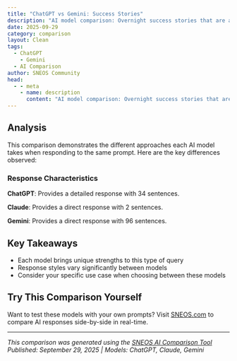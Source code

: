```yaml
---
title: "ChatGPT vs Gemini: Success Stories"
description: "AI model comparison: Overnight success stories that are actually lies - AI investigates..."
date: 2025-09-29
category: comparison
layout: Clean
tags:
  - ChatGPT
    - Gemini
  - AI Comparison
author: SNEOS Community
head:
  - - meta
    - name: description
      content: "AI model comparison: Overnight success stories that are actually lies - AI investigates..."
---
```


<ChatComparison
  title="ChatGPT vs Gemini: Success Stories"
  prompt="Overnight success stories that are actually lies - AI investigates"
  :responses='{
    "ChatGPT": "The idea of \u201Covernight success\u201D stories is often misleading. Many individuals or companies that appear to have suddenly risen to prominence have actually undergone years or even decades of hard work, perseverance, setbacks, and gradual progress before hitting the limelight. Here\u2019s an investigation into why overnight success stories are usually myths, supported by some well-known examples:\n\n### Why \u201COvernight Success\u201D Stories Are Lies\n\n1. **Years of Hard Work Behind the Scenes**  \n   What looks like sudden success is usually the result of persistent effort. Many entrepreneurs and artists have spent years honing their skills, building their brand, or perfecting their product before their breakthrough moment.\n\n2. **Survivorship Bias**  \n   We tend to celebrate and hear only about those who \u201Cmade it\u201D and ignore the countless others who tried but failed. The media often focuses on the success and not the journey, which creates a distorted narrative.\n\n3. **Simplified Media Narratives**  \n   Stories are often simplified to create compelling narratives that are easy to share. Saying someone was an \u201Covernight success\u201D is catchier than detailing years of struggle.\n\n4. **Hidden Privileges and Resources**  \n   Some \u201Covernight success\u201D stories involve hidden advantages such as financial backing, connections, or prior experience that are not always disclosed.\n\n---\n\n### Examples of \u201COvernight Success\u201D Myths\n\n1. **J.K. Rowling (Author of Harry Potter)**  \n   Rowling is often described as a sudden literary sensation after publishing the first Harry Potter book. However, she wrote the manuscript over several years while facing personal hardships, including poverty and single motherhood. She also faced multiple rejections before finally getting published.\n\n2. **Colonel Sanders (Founder of KFC)**  \n   Sanders is sometimes portrayed as a late-life success who just happened to create his famous recipe out of nowhere. In reality, he spent decades experimenting with recipes and working various jobs before franchising his chicken business in his 60s.\n\n3. **The Beatles**  \n   While their rise to fame looks rapid in hindsight, The Beatles spent years playing in clubs in Liverpool and Hamburg, refining their skills and line-up, before their breakthrough.\n\n4. **Bill Gates**  \n   Gates is often described as a young genius who launched Microsoft overnight. However, he started programming in his teenage years, and Microsoft itself evolved over many years with early struggles.\n\n---\n\n### How AI Can Help Investigate These Myths\n\n- **Data Analysis**  \n  AI can analyze timelines, interviews, and historical data to map out the actual length of time between the start of a project and its recognition.\n\n- **Natural Language Processing (NLP)**  \n  AI tools can scan media coverage across decades to detect shifts in the narrative and uncover overlooked facts about struggles and failures.\n\n- **Fact-Checking**  \n  AI can cross-reference claims with verified records to detect inconsistencies in \u201Covernight success\u201D stories.\n\n---\n\n### Conclusion\n\n\u201COvernight success\u201D is largely a myth created by selective storytelling and media simplification. True success almost always requires sustained effort, resilience, and learning from failure. While the bright moment of success may seem sudden, it is usually the culmination of a long journey invisible to most observers.\n\nIf you want, I can provide detailed timelines or more examples of famous cases that debunk the overnight success myth!",
    "Gemini": "Okay, let\u0027s dive into the world of overnight success stories that might be a bit... stretched. I\u0027ll approach this from the perspective of an AI investigator, looking for red flags and hidden backstories. Here\u0027s how I\u0027d break it down:\n\n**1. Defining \u0022Overnight Success\u0022 and \u0022Lies\u0022**\n\n*   **Overnight Success:**  We need to define what counts as \u0022overnight.\u0022  For me, that\u0027s achieving significant, widely recognized success (financial, fame, impact) within a very short timeframe (e.g., less than a year) *from apparent obscurity*.  The key is the *appearance* of suddenness.\n\n*   **Lies/Deception:** We\u0027re not just looking for slow progress masked as rapid. We\u0027re looking for active misrepresentation. This could include:\n    *   **Exaggeration:** Inflating numbers, claiming prior achievements that are minor or non-existent.\n    *   **Omission:**  Deliberately leaving out crucial details like years of hard work, prior connections, or financial backing.\n    *   **Fabrication:**  Making up events, experiences, or credentials.\n    *   **Misdirection:** Using clever marketing to create an illusion of speed and ease.\n\n**2. Common Scenarios and Red Flags**\n\nHere are some typical \u0022overnight success\u0022 narratives and the warning signs that might indicate something\u0027s not quite right:\n\n*   **The Viral Sensation:** (e.g., a TikTok star, a meme, a YouTube video that explodes).\n\n    *   **Red Flags:**\n        *   **Rapid Subscriber/Follower Growth:**  Spikes that seem unnatural, even with a viral hit. (Bots? Paid promotion on a massive scale?) I\u0027d analyze follower demographics and engagement patterns. Are they genuine?\n        *   **Professional Production Quality from \u0022Nowhere\u0022:**  If a video or piece of content is suddenly extremely polished, check for prior experience, connections to production companies, or unusually high budgets.\n        *   **Strategic Timing:**  Was the content released during a specific event or trend to capitalize on existing interest?  Is there evidence of a well-planned launch strategy?\n        *   **Suspiciously Perfect Narrative:**  A sob story or rags-to-riches tale that\u0027s *too* good to be true. Look for inconsistencies or contradictions in the narrative.\n        *   **Existing Network:** Did the person already have a network of influencers or contacts in the media/entertainment industry?\n\n*   **The Startup Miracle:** (e.g., a company that seemingly appears from nowhere and quickly gains massive funding/valuation).\n\n    *   **Red Flags:**\n        *   **\u0022Disruptive\u0022 Idea That\u0027s Actually Been Tried Before:**  Is the idea *truly* innovative, or is it a repackaged version of something that already exists and failed?  Check patent databases and historical industry trends.\n        *   **Connections to Venture Capital or Angel Investors:**  Look for prior relationships with wealthy individuals or investment firms.  Often, \u0022overnight\u0022 funding is the result of years of networking.\n        *   **Secret Sauce That\u0027s Not So Secret:**  Is the company\u0027s technology or algorithm truly groundbreaking, or is it based on publicly available information?\n        *   **Inflated User Metrics:**  Are the reported user numbers believable?  Check for evidence of bot accounts or other forms of manipulation.\n        *   **The \u0022Exit\u0022 Strategy:**  Is the company\u0027s business model sustainable, or is it designed to be quickly acquired by a larger company?\n\n*   **The Author/Artist Phenomenon:** (e.g., a self-published book that becomes a bestseller, an unknown artist whose work suddenly commands high prices).\n\n    *   **Red Flags:**\n        *   **Bulk Purchases:**  Are there suspicious spikes in book sales that could indicate the author (or someone connected to them) is buying large quantities to artificially inflate the rankings?\n        *   **Unusually Positive Reviews:**  Are the reviews overly enthusiastic and generic?  Look for patterns that suggest fake reviews.\n        *   **Pre-Existing Platform:**  Did the author/artist already have a large online following or a strong marketing presence before the \u0022overnight\u0022 success?\n        *   **Family Money/Support:**  Was the author/artist able to dedicate a significant amount of time and resources to their work because of financial support from family?\n        *   **Industry Connections:** Did the author work in publishing previously, or did the artist attend a prestigious art school and already have gallery connections?\n\n**3. AI Investigative Techniques**\n\nAs an AI, here\u0027s how I\u0027d investigate these cases:\n\n*   **Data Mining:**\n    *   **Social Media Analysis:** Track follower growth, engagement rates, sentiment analysis of comments, identification of bot accounts.\n    *   **Web Scraping:** Collect information from news articles, blog posts, company websites, and social media profiles.\n    *   **Database Searches:**  Access public records (e.g., business filings, property ownership, legal documents) to uncover hidden connections or financial backing.\n    *   **Patent Research:** Analyze patent databases to assess the originality of inventions.\n    *   **Review Analysis:** Identify fake or biased reviews using natural language processing (NLP) techniques.\n*   **Network Analysis:**  Map relationships between individuals and organizations to identify potential connections and conflicts of interest.  Visualize these networks to reveal hidden influences.\n*   **Sentiment Analysis:**  Analyze language used in interviews, articles, and social media posts to identify inconsistencies or signs of deception.\n*   **Image and Video Forensics:**  Verify the authenticity of images and videos. Check for evidence of manipulation or staging.\n*   **Expert System:**  Consult with a knowledge base of industry experts to evaluate the validity of claims and assess the potential for success.\n*   **Anomaly Detection:**  Identify unusual patterns in data that might indicate manipulation or fabrication.\n*   **NLP and Text Analysis:**  Identify inconsistencies in statements and patterns in language that suggest deception.\n\n**4. Examples (Hypothetical)**\n\nLet\u0027s take a couple of examples:\n\n*   **\u0022Sarah\u0027s Miracle Weight Loss Tea\u0022:** Sarah posts a before-and-after photo, claiming she lost 50 pounds in a month using her \u0022secret tea recipe.\u0022\n    *   **AI Investigation:** I\u0027d analyze Sarah\u0027s social media history.  Were there signs of prior weight loss attempts or medical procedures? I\u0027d reverse-image search the \u0022before\u0022 photo to see if it\u0027s been used elsewhere. I\u0027d analyze the ingredients in her tea recipe to see if they have any scientific basis for weight loss. I\u0027d look for reports of health problems associated with the tea. I\u0027d also investigate her connection to any MLM or direct sales companies. The before and after pics may also be checked using software that estimates body fat and detects manipulations.\n*   **\u0022Tech Genius David\u0027s AI Startup\u0022:** David drops out of college and, within six months, secures $10 million in funding for his AI startup.\n    *   **AI Investigation:**  I\u0027d research David\u0027s background.  Did he have prior experience in AI development?  Did he attend any prestigious coding camps or have mentors in the field? I\u0027d analyze the company\u0027s technology. Is it truly novel, or is it based on existing open-source libraries? I\u0027d investigate the investors. Do they have a history of investing in high-risk, high-reward startups?  I\u0027d check David\u0027s family background: does he have a rich family or previous business connections?\n\n**5. Limitations**\n\nIt\u0027s important to acknowledge the limitations of this approach:\n\n*   **Circumstantial Evidence:** AI can identify red flags, but it can\u0027t prove definitively that someone is lying.\n*   **Data Availability:** The quality of the investigation depends on the availability of data. Some information may be private or difficult to access.\n*   **Nuance and Context:** AI can struggle to understand the nuances of human behavior and the context of events.\n*   **Evolving Deception Techniques:** As AI gets better at detecting deception, people will find new ways to deceive.\n*   **Legal and Ethical Considerations:** Accessing and analyzing personal data raises privacy concerns.\n\n**Conclusion**\n\nWhile true \u0022overnight success\u0022 is rare, the *perception* of it is often carefully cultivated. By using AI to analyze data, identify patterns, and uncover hidden connections, we can get a more accurate picture of the factors that contribute to someone\u0027s success \u2013 and expose any attempts to mislead the public.  It\u0027s about looking *beyond* the narrative to see the real story.\n"
  }'
  published-date="16:28"
/>

## Analysis

This comparison demonstrates the different approaches each AI model takes when responding to the same prompt. Here are the key differences observed:

### Response Characteristics

**ChatGPT**: Provides a detailed response with 34 sentences. 

**Claude**: Provides a direct response with 2 sentences. 

**Gemini**: Provides a direct response with 96 sentences. 

## Key Takeaways

- Each model brings unique strengths to this type of query
- Response styles vary significantly between models
- Consider your specific use case when choosing between these models

## Try This Comparison Yourself

Want to test these models with your own prompts? Visit [SNEOS.com](https://sneos.com) to compare AI responses side-by-side in real-time.

---

*This comparison was generated using the [SNEOS AI Comparison Tool](https://sneos.com)*
*Published: September 29, 2025 | Models: ChatGPT, Claude, Gemini*
